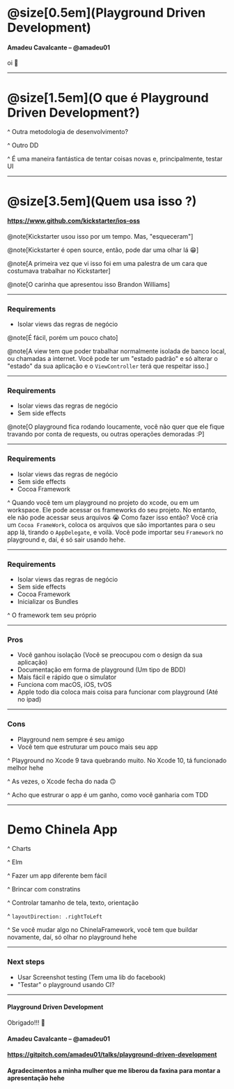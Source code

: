
# @size[0.5em](Playground Driven Development)
#### Amadeu Cavalcante – @amadeu01


 oi 👋




---

# @size[1.5em](O que é Playground Driven Development?)

^ Outra metodologia de desenvolvimento?

^ Outro <Alguma coisa>DD

^ É uma maneira fantástica de tentar coisas novas e, principalmente, testar UI 

---

# @size[3.5em](Quem usa isso ?)
#### https://www.github.com/kickstarter/ios-oss

@note[Kickstarter usou isso por um tempo. Mas, "esqueceram"]

@note[Kickstarter é open source, então, pode dar uma olhar lá 😁]

@note[A primeira vez que vi isso foi em uma palestra de um cara que costumava trabalhar no Kickstarter]

@note[O carinha que apresentou isso Brandon Williams]

---

### Requirements

* Isolar views das regras de negócio

@note[É fácil, porém um pouco chato]

@note[A view tem que poder trabalhar normalmente isolada de banco local, ou chamadas a internet. Você pode ter um "estado padrão" e só alterar o "estado" da sua aplicação e o `ViewController` terá que respeitar isso.]

---

### Requirements

* Isolar views das regras de negócio
* Sem side effects

@note[O playground fica rodando loucamente, você não quer que ele fique travando por conta de requests, ou outras operações demoradas :P]

---

### Requirements

* Isolar views das regras de negócio
* Sem side effects
* Cocoa Framework

^ Quando você tem um playground no projeto do xcode, ou em um workspace. Ele pode acessar os frameworks do seu projeto. No entanto, ele não pode acessar seus arquivos 😭 Como fazer isso então? Você cria um `Cocoa FrameWork`, coloca os arquivos que são importantes para o seu app lá, tirando o `AppDelegate`, e voilà. Você pode importar seu `Framework` no playground e, daí, é só sair usando hehe.

---

### Requirements

* Isolar views das regras de negócio
* Sem side effects
* Cocoa Framework
* Inicializar os Bundles

^ O framework tem seu próprio

---

###  Pros

* Você ganhou isolação (Você se preocupou com o design da sua aplicação)
* Documentação em forma de playground (Um tipo de BDD)
* Mais fácil e rápido que o simulator
* Funciona com macOS, iOS, tvOS
* Apple todo dia coloca mais coisa para funcionar com playground (Até no ipad)

---

### Cons

* Playground nem sempre é seu amigo
* Você tem que estruturar um pouco mais seu app

^ Playground no Xcode 9 tava quebrando muito. No Xcode 10, tá funcionado melhor hehe

^ As vezes, o Xcode fecha do nada 🙃

^ Acho que estrurar o app é um ganho, como você ganharia com TDD

---

# Demo Chinela App

^ Charts

^ Elm

^ Fazer um app diferente bem fácil

^ Brincar com constratins

^ Controlar tamanho de tela, texto, orientação

^ `layoutDirection: .rightToLeft`

^ Se você mudar algo no ChinelaFramework, você tem que buildar novamente, daí, só olhar no playground hehe

---

### Next steps

* Usar Screenshot testing (Tem uma lib do facebook)
* "Testar" o playground usando CI?

---

#### Playground Driven Development

Obrigado!!!  👋

#### Amadeu Cavalcante – @amadeu01
#### https://gitpitch.com/amadeu01/talks/playground-driven-development

#### Agradecimentos a minha mulher que me liberou da faxina para montar a apresentação hehe

